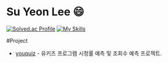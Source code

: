 

<!--
**LEESUSUSUSU/LEESUSUSUSU** is a ✨ _special_ ✨ repository because its `README.md` (this file) appears on your GitHub profile.

Here are some ideas to get you started:


- 🔭 I’m currently working on ...
- 🌱 I’m currently learning ...
- 👯 I’m looking to collaborate on ...
- 🤔 I’m looking for help with ...
- 💬 Ask me about ...
- 📫 How to reach me: ...
- 😄 Pronouns: ...
- ⚡ Fun fact: ...
-->


# Su Yeon Lee 😄



<!--<p align="left">
<img height="150em" src="https://github-readme-stats.vercel.app/api?username=SuYeun&theme=flag-india&show_icons=true&include_all_commits=true&bg_color=30,e96443,904e95&title_color=fff&text_color=fff">
<img height="150em" src="https://github-readme-stats.vercel.app/api/top-langs?username=SuYeun&theme=flag-india&show_icons=true&include_all_commits=true&bg_color=30,e96443,904e95&title_color=fff&text_color=fff">

</p>-->

[![Solved.ac Profile](http://mazassumnida.wtf/api/v2/generate_badge?boj=pio023)](https://solved.ac/pio023/)
[![My Skills](https://skillicons.dev/icons?i=java,spring,python,tensorflow,mysql,git,&theme=light)](https://skillicons.dev)


#Project

- [youquiz]([https://github.com/username/project-repo](https://github.com/LEESUSUSUSU/youquiz)) - 유키즈 프로그램 시청률 예측 및 조회수 예측 프로젝트.



